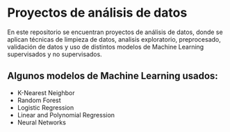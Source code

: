 # Proyectos de análisis de datos
En este repositorio se encuentran proyectos de análisis de datos, donde se aplican técnicas de limpieza de datos, analisis exploratorio, preprocesado, validación de datos y uso de distintos modelos de Machine Learning supervisados y no supervisados.

## Algunos modelos de Machine Learning usados:
- K-Nearest Neighbor 
- Random Forest
- Logistic Regression 
- Linear and Polynomial Regression
- Neural Networks
